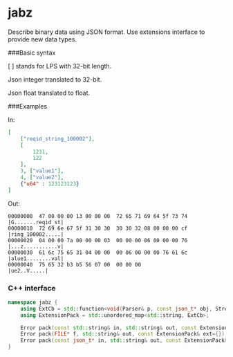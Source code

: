 # jabz

Describe binary data using JSON format.
Use extensions interface to provide new data types.

###Basic syntax

[ ] stands for LPS with 32-bit length.

Json integer translated to 32-bit.

Json float translated to float.

###Examples

In:
```JSON
[
    ["reqid_string_100002"],
    [
        1231,
        122
    ],
    3, ["value1"],
    4, ["value2"],
    {"u64" : 123123123}
]
```

Out:
```
00000000  47 00 00 00 13 00 00 00  72 65 71 69 64 5f 73 74  |G.......reqid_st|
00000010  72 69 6e 67 5f 31 30 30  30 30 32 08 00 00 00 cf  |ring_100002.....|
00000020  04 00 00 7a 00 00 00 03  00 00 00 06 00 00 00 76  |...z...........v|
00000030  61 6c 75 65 31 04 00 00  00 06 00 00 00 76 61 6c  |alue1........val|
00000040  75 65 32 b3 b5 56 07 00  00 00 00                 |ue2..V.....|
```

### C++ interface
```C++
namespace jabz {
    using ExtCb = std::function<void(Parser& p, const json_t* obj, Stream& out)>;
    using ExtensionPack = std::unordered_map<std::string, ExtCb>;

    Error pack(const std::string& in, std::string& out, const ExtensionPack& ext={});
    Error pack(FILE* f, std::string& out, const ExtensionPack& ext={});
    Error pack(const json_t* in, std::string& out, const ExtensionPack& ext={});
}
```
